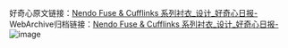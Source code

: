 好奇心原文链接：[Nendo Fuse & Cufflinks 系列衬衣_设计_好奇心日报-](https://www.qdaily.com/articles/4657.html)
WebArchive归档链接：[Nendo Fuse & Cufflinks 系列衬衣_设计_好奇心日报-](http://web.archive.org/web/20190623162425/https://www.qdaily.com/articles/4657.html)
![image](http://ww3.sinaimg.cn/large/007d5XDply1g3w5nzvrufj30u049h7dm)